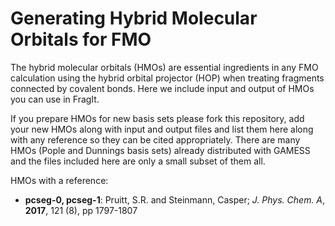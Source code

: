 # Generating Hybrid Molecular Orbitals for FMO

The hybrid molecular orbitals (HMOs) are essential ingredients in any FMO calculation using the hybrid orbital projector (HOP) when treating fragments connected by covalent bonds.
Here we include input and output of HMOs you can use in FragIt.

If you prepare HMOs for new basis sets please fork this repository, add your new HMOs along with input and output files and list them here along with any reference so they can be cited appropriately.
There are many HMOs (Pople and Dunnings basis sets) already distributed with GAMESS and the files included here are only a small subset of them all.

HMOs with a reference:

  * **pcseg-0, pcseg-1**: Pruitt, S.R. and Steinmann, Casper; *J. Phys. Chem. A*, **2017**, 121 (8), pp 1797-1807
